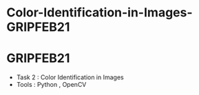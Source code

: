# Color-Identification-in-Images-GRIPFEB21
# GRIPFEB21

* Task 2 : Color Identification in Images
* Tools : Python , OpenCV
